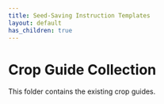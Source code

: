 ```yaml
---
title: Seed-Saving Instruction Templates
layout: default
has_children: true
---
```

# Crop Guide Collection

This folder contains the existing crop guides.
